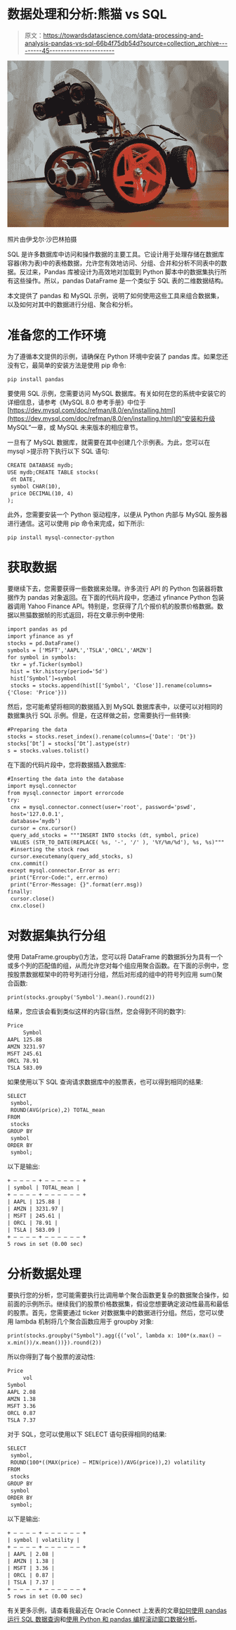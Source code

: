 # 数据处理和分析:熊猫 vs SQL

> 原文：<https://towardsdatascience.com/data-processing-and-analysis-pandas-vs-sql-66b4f75db54d?source=collection_archive---------45----------------------->

![](img/9d3c521ad7330ae1fe6064b16fa60ab7.png)

照片由伊戈尔·沙巴林拍摄

SQL 是许多数据库中访问和操作数据的主要工具。它设计用于处理存储在数据库容器(称为表)中的表格数据，允许您有效地访问、分组、合并和分析不同表中的数据。反过来，Pandas 库被设计为高效地对加载到 Python 脚本中的数据集执行所有这些操作。所以，pandas DataFrame 是一个类似于 SQL 表的二维数据结构。

本文提供了 pandas 和 MySQL 示例，说明了如何使用这些工具来组合数据集，以及如何对其中的数据进行分组、聚合和分析。

# 准备您的工作环境

为了遵循本文提供的示例，请确保在 Python 环境中安装了 pandas 库。如果您还没有它，最简单的安装方法是使用 pip 命令:

```
pip install pandas
```

要使用 SQL 示例，您需要访问 MySQL 数据库。有关如何在您的系统中安装它的详细信息，请参考《MySQL 8.0 参考手册》中位于[https://dev.mysql.com/doc/refman/8.0/en/installing.html](https://dev.mysql.com/doc/refman/8.0/en/installing.html)的“安装和升级 MySQL”一章，或 MySQL 未来版本的相应章节。

一旦有了 MySQL 数据库，就需要在其中创建几个示例表。为此，您可以在 mysql >提示符下执行以下 SQL 语句:

```
CREATE DATABASE mydb;
USE mydb;CREATE TABLE stocks(
 dt DATE,
 symbol CHAR(10),
 price DECIMAL(10, 4)
);
```

此外，您需要安装一个 Python 驱动程序，以便从 Python 内部与 MySQL 服务器进行通信。这可以使用 pip 命令来完成，如下所示:

```
pip install mysql-connector-python
```

# 获取数据

要继续下去，您需要获得一些数据来处理。许多流行 API 的 Python 包装器将数据作为 pandas 对象返回。在下面的代码片段中，您通过 yfinance Python 包装器调用 Yahoo Finance API。特别是，您获得了几个报价机的股票价格数据。数据以熊猫数据帧的形式返回，将在文章示例中使用:

```
import pandas as pd
import yfinance as yf
stocks = pd.DataFrame()
symbols = ['MSFT','AAPL','TSLA','ORCL','AMZN']
for symbol in symbols:
 tkr = yf.Ticker(symbol)
 hist = tkr.history(period='5d')
 hist[‘Symbol’]=symbol
 stocks = stocks.append(hist[['Symbol', 'Close']].rename(columns={'Close: 'Price'}))
```

然后，您可能希望将相同的数据插入到 MySQL 数据库表中，以便可以对相同的数据集执行 SQL 示例。但是，在这样做之前，您需要执行一些转换:

```
#Preparing the data 
stocks = stocks.reset_index().rename(columns={'Date': 'Dt'})
stocks[‘Dt’] = stocks[‘Dt’].astype(str)
s = stocks.values.tolist()
```

在下面的代码片段中，您将数据插入数据库:

```
#Inserting the data into the database
import mysql.connector
from mysql.connector import errorcode
try:
 cnx = mysql.connector.connect(user='root', password='pswd',
 host='127.0.0.1',
 database=’mydb’)
 cursor = cnx.cursor()
 query_add_stocks = """INSERT INTO stocks (dt, symbol, price) 
 VALUES (STR_TO_DATE(REPLACE( %s, '-', '/' ), '%Y/%m/%d'), %s, %s)"""
 #inserting the stock rows
 cursor.executemany(query_add_stocks, s)
 cnx.commit() 
except mysql.connector.Error as err:
 print("Error-Code:", err.errno)
 print("Error-Message: {}".format(err.msg))
finally:
 cursor.close()
 cnx.close()
```

# 对数据集执行分组

使用 DataFrame.groupby()方法，您可以将 DataFrame 的数据拆分为具有一个或多个列的匹配值的组，从而允许您对每个组应用聚合函数。在下面的示例中，您按股票数据框架中的符号列进行分组，然后对形成的组中的符号列应用 sum()聚合函数:

```
print(stocks.groupby('Symbol').mean().round(2))
```

结果，您应该会看到类似这样的内容(当然，您会得到不同的数字):

```
Price
     Symbol 
AAPL 125.88
AMZN 3231.97
MSFT 245.61
ORCL 78.91
TSLA 583.09
```

如果使用以下 SQL 查询请求数据库中的股票表，也可以得到相同的结果:

```
SELECT
 symbol,
 ROUND(AVG(price),2) TOTAL_mean
FROM
 stocks
GROUP BY
 symbol
ORDER BY 
 symbol;
```

以下是输出:

```
+ — — — — + — — — — — — +
| symbol | TOTAL_mean |
+ — — — — + — — — — — — +
| AAPL | 125.88 |
| AMZN | 3231.97 |
| MSFT | 245.61 |
| ORCL | 78.91 |
| TSLA | 583.09 |
+ — — — — + — — — — — — +
5 rows in set (0.00 sec)
```

# 分析数据处理

要执行您的分析，您可能需要执行比调用单个聚合函数更复杂的数据聚合操作，如前面的示例所示。继续我们的股票价格数据集，假设您想要确定波动性最高和最低的股票。首先，您需要通过 ticker 对数据集中的数据进行分组。然后，您可以使用 lambda 机制将几个聚合函数应用于 groupby 对象:

```
print(stocks.groupby("Symbol").agg({(‘vol’, lambda x: 100*(x.max() — x.min())/x.mean())}).round(2))
```

所以你得到了每个股票的波动性:

```
Price
     vol
Symbol 
AAPL 2.08
AMZN 1.38
MSFT 3.36
ORCL 0.87
TSLA 7.37
```

对于 SQL，您可以使用以下 SELECT 语句获得相同的结果:

```
SELECT
 symbol,
 ROUND(100*((MAX(price) — MIN(price))/AVG(price)),2) volatility
FROM
 stocks
GROUP BY
 symbol
ORDER BY
 symbol;
```

以下是输出:

```
+ — — — — + — — — — — — +
| symbol | volatility |
+ — — — — + — — — — — — +
| AAPL | 2.08 |
| AMZN | 1.38 |
| MSFT | 3.36 |
| ORCL | 0.87 |
| TSLA | 7.37 |
+ — — — — + — — — — — — +
5 rows in set (0.00 sec)
```

有关更多示例，请查看我最近在 Oracle Connect 上发表的文章[如何使用 pandas 运行 SQL 数据查询](https://www.oracle.com/news/connect/run-sql-data-queries-with-pandas.html)和[使用 Python 和 pandas 编程滚动窗口数据分析](https://www.oracle.com/news/connect/using-python-pandas-time-series-data-analysis.html)。